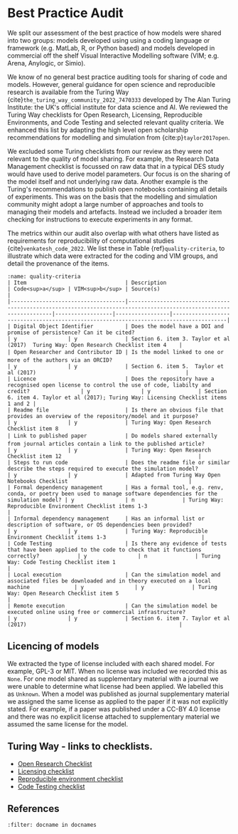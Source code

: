 # Best Practice Audit


We split our assessment of the best practice of how models were shared into two groups: models developed using using a coding language or framework (e.g. MatLab, R, or Python based) and models developed in commercial off the shelf Visual Interactive Modelling software (VIM; e.g. Arena, Anylogic, or Simio).  

We know of no general best practice auditing tools for sharing of code and models. However, general guidance for open science and reproducible research is available from the Turing Way {cite}`the_turing_way_community_2022_7470333` developed by The Alan Turing Institute: the UK's official institute for data science and AI. We reviewed the Turing Way checklists for Open Research, Licensing, Reproducible Environments, and Code Testing and selected relevant quality criteria.  We enhanced this list by adapting the high level open scholarship recommendations for modelling and simulation from {cite:p}`taylor2017open`.

We excluded some Turing checklists from our review as they were not relevant to the quality of model sharing.  For example, the Research Data Management checklist is focussed on raw data that in a typical DES study would have used to derive model parameters.  Our focus is on the sharing of the model itself and not underlying raw data. Another example is the Turing's recommendations to publish open notebooks containing all details of experiments. This was on the basis that the modelling and simulation community might adopt a large number of approaches and tools to managing their models and artefacts. Instead we included a broader item checking for instructions to execute experiments in any format.

The metrics within our audit also overlap with what others have listed as requirements for reproducibility of computational studies {cite}`venkatesh_code_2022`.  We list these in Table {ref}`quality-criteria`, to illustrate which data were extracted for the coding and VIM groups, and detail the provenance of the items.

```{table} Quality Audit: Metrics and Sources.
:name: quality-criteria
| Item                               | Description                                                                                                        | Code<sup>a</sup> | VIM<sup>b</sup> | Source(s)                                                                             |
|------------------------------------|--------------------------------------------------------------------------------------------------------------------|------------------|-----------------|---------------------------------------------------------------------------------------|
| Digital Object Identifier          | Does the model have a DOI and promise of persistence? Can it be cited?                                             | y                | y               | Section 6. item 3. Taylor et al (2017)  Turing Way: Open Research Checklist item 4    |
| Open Researcher and Contributor ID | Is the model linked to one or more of the authors via an ORCID?                                                    | y                | y               | Section 6. item 5.  Taylor et al (2017)                                               |
| Licence                            | Does the repository have a recognised open license to control the use of code, liabilty and credit?                | y                | y               | Section 6. item 4. Taylor et al (2017); Turing Way: Licensing Checklist items 1 and 2 |
| Readme file                        | Is there an obvious file that provides an overview of the repository/model and it purpose?                         | y                | y               | Turing Way: Open Research Checklist item 8                                            |
| Link to published paper            | Do models shared externally from journal articles contain a link to the published article?                         | y                | y               | Turing Way: Open Research Checklist item 12                                           |
| Steps to run code                  | Does the readme file or similar describe the steps required to execute the simulation model?                       | y                | y               | Adapted from Turing Way Open Notebooks Checklist                                      |
| Formal dependency management       | Has a formal tool, e.g. renv, conda, or poetry been used to manage software dependencies for the simulation model? | y                | n               | Turing Way: Reproducible Environment Checklist items 1-3                              |
| Informal dependency management     | Has an informal list or description of software, or OS dependencies been provided?                                 | y                | y               | Turing Way: Reproducible Environment Checklist items 1-3                              |
| Code Testing                       | Is there any evidence of tests that have been applied to the code to check that it functions correctly?            | y                | n               | Turing Way: Code Testing Checklist item 1                                             |
| Local execution                    | Can the simulation model and associated files be downloaded and in theory executed on a local machine              | y                | y               | Turing Way: Open Research Checklist item 5                                            |
| Remote execution                   | Can the simulation model be executed online using free or commercial infrastructure?                               | y                | y               | Section 6. item 7. Taylor et al (2017)                                                |
```

## Licencing of models

We extracted the type of license included with each shared model. For example, GPL-3 or MIT. When no license was included we recorded this as `None`. For one model shared as supplementary material with a journal we were unable to determine what license had been applied.  We labelled this as `Unknown`.  When a model was published as journal supplementary material we assigned the same license as applied to the paper if it was not explicitly stated.  For example, if a paper was published under a CC-BY 4.0 license and there was no explicit license attached to supplementary material we assumed the same license for the model.

## Turing Way - links to checklists.

* [Open Research Checklist](https://the-turing-way.netlify.app/reproducible-research/open/open-checklist.html)
* [Licensing checklist](https://the-turing-way.netlify.app/reproducible-research/licensing/licensing-checklist.html)
* [Reproducible environment checklist](https://the-turing-way.netlify.app/reproducible-research/renv/renv-resources.html)
* [Code Testing checklist](https://the-turing-way.netlify.app/reproducible-research/testing/testing-checklist.html)


## References

```{bibliography}
:filter: docname in docnames
```